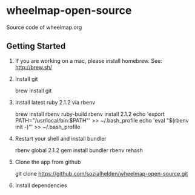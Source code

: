 # wheelmap-open-source

Source code of wheelmap.org

## Getting Started

1. If you are working on a mac, please install homebrew. See: http://brew.sh/

2. Install git


	brew install git

3. Install latest ruby 2.1.2 via rbenv


	brew install rbenv ruby-build
	rbenv install 2.1.2
	echo 'export PATH="/usr/local/bin:$PATH"' >> ~/.bash_profile
	echo 'eval "$(rbenv init -)"' >> ~/.bash_profile

4. Restart your shell and install bundler


	rbenv global 2.1.2
	gem install bundler
	rbenv rehash

5. Clone the app from github


	git clone https://github.com/sozialhelden/wheelmap-open-source.git

6. Install dependencies



